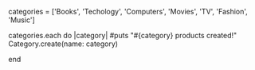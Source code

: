 





categories = ['Books', 'Techology', 'Computers', 'Movies', 'TV', 'Fashion', 'Music']

categories.each do |category|
  #puts "#{category} products created!"
  Category.create(name: category)

end
